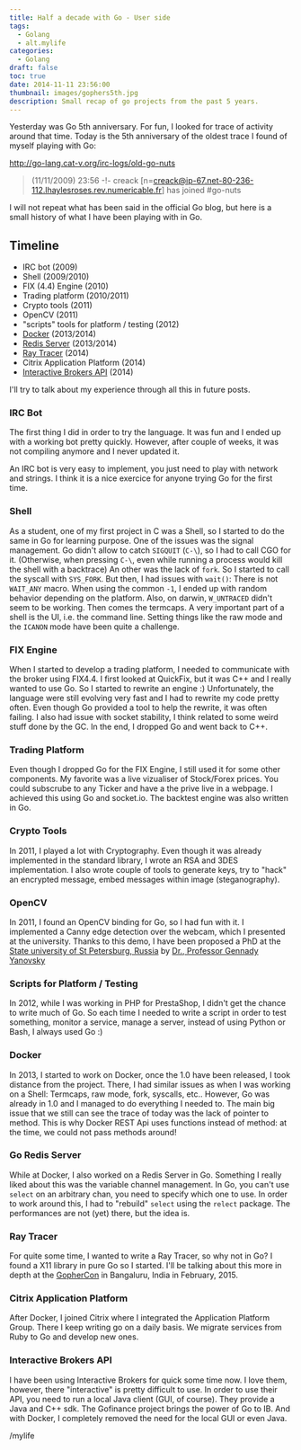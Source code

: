 ```yaml
---
title: Half a decade with Go - User side
tags:
  - Golang
  - alt.mylife
categories:
  - Golang
draft: false
toc: true
date: 2014-11-11 23:56:00
thumbnail: images/gophers5th.jpg
description: Small recap of go projects from the past 5 years.
---
```


Yesterday was Go 5th anniversary. For fun, I looked for trace of activity around that time. Today is the 5th anniversary of the oldest trace I found of myself playing with Go: 

http://go-lang.cat-v.org/irc-logs/old-go-nuts

> (11/11/2009) 23:56 -!- creack [n=creack@ip-67.net-80-236-112.lhaylesroses.rev.numericable.fr]
has joined #go-nuts

I will not repeat what has been said in the official Go blog, but here is a small history of what I have been playing with in Go.

## Timeline

- IRC bot (2009)
- Shell (2009/2010)
- FIX (4.4) Engine (2010)
- Trading platform (2010/2011)
- Crypto tools (2011)
- OpenCV (2011)
- "scripts" tools for platform / testing (2012)
- [Docker](https://github.com/docker/docker) (2013/2014)
- [Redis Server](https://github.com/creack/go-redis-server) (2013/2014)
- [Ray Tracer](https://github.com/creack/goray) (2014)
- Citrix Application Platform (2014)
- [Interactive Brokers API](https://github.com/gofinance/ib) (2014)

I'll try to talk about my experience through all this in future posts.

### IRC Bot

The first thing I did in order to try the language. It was fun and I ended up with a working bot pretty quickly. However, after couple of weeks, it was not compiling anymore and I never updated it.

An IRC bot is very easy to implement, you just need to play with network and strings. I think it is a nice exercice for anyone trying Go for the first time.

### Shell

As a student, one of my first project in C was a Shell, so I started to do the same in Go for learning purpose.
One of the issues was the signal management. Go didn't allow to catch `SIGQUIT` (`C-\`), so I had to call CGO for it. (Otherwise, when pressing `C-\`, even while running a process would kill the shell with a backtrace)
An other was the lack of `fork`. So I started to call the syscall with `SYS_FORK`. But then, I had issues with `wait()`: There is not `WAIT_ANY` macro. When using the common `-1`, I ended up with random behavior depending on the platform. Also, on darwin, `W_UNTRACED` didn't seem to be working.
Then comes the termcaps. A very important part of a shell is the UI, i.e. the command line. Setting things like the raw mode and the `ICANON` mode have been quite a challenge.


### FIX Engine

When I started to develop a trading platform, I needed to communicate with the broker using FIX4.4. I first looked at QuickFix, but it was C++ and I really wanted to use Go. So I started to rewrite an engine :)
Unfortunately, the language were still evolving very fast and I had to rewrite my code pretty often. Even though Go provided a tool to help the rewrite, it was often failing.
I also had issue with socket stability, I think related to some weird stuff done by the GC. In the end, I dropped Go and went back to C++.

### Trading Platform

Even though I dropped Go for the FIX Engine, I still used it for some other components. My favorite was a live vizualiser of Stock/Forex prices. You could subscrube to any Ticker and have a the prive live in a webpage.
I achieved this using Go and socket.io.
The backtest engine was also written in Go.

### Crypto Tools

In 2011, I played a lot with Cryptography. Even though it was already implemented in the standard library, I wrote an RSA and 3DES implementation.
I also wrote couple of tools to generate keys, try to "hack" an encrypted message, embed messages within image (steganography).

### OpenCV

In 2011, I found an OpenCV binding for Go, so I had fun with it. I implemented a Canny edge detection over the webcam, which I presented at the university. Thanks to this demo, I have been proposed a PhD at the [State university of St Petersburg, Russia](http://www.sut.ru) by [Dr., Professor Gennady Yanovsky](http://seti.sut.ru/?article=4005)

### Scripts for Platform / Testing

In 2012, while I was working in PHP for PrestaShop, I didn't get the chance to write much of Go. So each time I needed to write a script in order to test something, monitor a service, manage a server, instead of using Python or Bash, I always used Go :)

### Docker

In 2013, I started to work on Docker, once the 1.0 have been released, I took distance from the project.
There, I had similar issues as when I was working on a Shell: Termcaps, raw mode, fork, syscalls, etc.. However, Go was already in 1.0 and I managed to do everything I needed to.
The main big issue that we still can see the trace of today was the lack of pointer to method. This is why Docker REST Api uses functions instead of method: at the time, we could not pass methods around!

### Go Redis Server

While at Docker, I also worked on a Redis Server in Go. Something I really liked about this was the variable channel management. In Go, you can't use `select` on an arbitrary chan, you need to specify which one to use. In order to work around this, I had to "rebuild" `select` using the `relect` package.
The performances are not (yet) there, but the idea is.

### Ray Tracer

For quite some time, I wanted to write a Ray Tracer, so why not in Go? I found a X11 library in pure Go so I started.
I'll be talking about this more in depth at the [GopherCon](http://www.gophercon.in/) in Bangaluru, India in February, 2015.

### Citrix Application Platform

After Docker, I joined Citrix where I integrated the Application Platform Group. There I keep writing go on a daily basis. We migrate services from Ruby to Go and develop new ones.

### Interactive Brokers API

I have been using Interactive Brokers for quick some time now. I love them, however, there "interactive" is pretty difficult to use. In order to use their API, you need to run a local Java client (GUI, of course). They provide a Java and C++ sdk. The Gofinance project brings the power of Go to IB. And with Docker, I completely removed the need for the local GUI or even Java.

/mylife
